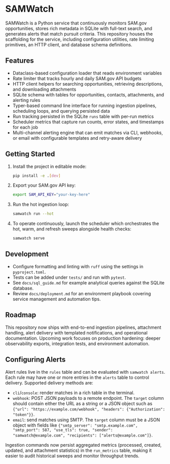 # SAMWatch

SAMWatch is a Python service that continuously monitors SAM.gov opportunities, stores rich
metadata in SQLite with full-text search, and generates alerts that match pursuit criteria.
This repository houses the scaffolding for the service, including configuration utilities,
rate limiting primitives, an HTTP client, and database schema definitions.

## Features

- Dataclass-based configuration loader that reads environment variables
- Rate limiter that tracks hourly and daily SAM.gov API budgets
- HTTP client helpers for searching opportunities, retrieving descriptions, and downloading
  attachments
- SQLite schema with tables for opportunities, contacts, attachments, and alerting rules
- Typer-based command line interface for running ingestion pipelines, scheduling loops, and
  querying persisted data
- Run tracking persisted in the SQLite `runs` table with per-run metrics
- Scheduler metrics that capture run counts, error states, and timestamps for each job
- Multi-channel alerting engine that can emit matches via CLI, webhooks, or email with
  configurable templates and retry-aware delivery

## Getting Started

1. Install the project in editable mode:

   ```bash
   pip install -e .[dev]
   ```

2. Export your SAM.gov API key:

   ```bash
   export SAM_API_KEY="your-key-here"
   ```

3. Run the hot ingestion loop:

   ```bash
   samwatch run --hot
   ```

4. To operate continuously, launch the scheduler which orchestrates the hot, warm, and refresh
   sweeps alongside health checks:

   ```bash
   samwatch serve
   ```

## Development

- Configure formatting and linting with `ruff` using the settings in `pyproject.toml`.
- Tests can be added under `tests/` and run with `pytest`.
- See `docs/sql_guide.md` for example analytical queries against the SQLite database.
- Review `docs/deployment.md` for an environment playbook covering service management and
  automation tips.

## Roadmap

This repository now ships with end-to-end ingestion pipelines, attachment handling, alert
delivery with templated notifications, and operational documentation. Upcoming work focuses on
production hardening: deeper observability exports, integration tests, and environment
automation.

## Configuring Alerts

Alert rules live in the `rules` table and can be evaluated with `samwatch alerts`. Each rule may
have one or more entries in the `alerts` table to control delivery. Supported delivery methods are:

- `cli`/`console`: render matches in a rich table in the terminal.
- `webhook`: POST JSON payloads to a remote endpoint. The `target` column should contain either the
  URL as a string or a JSON object such as `{"url": "https://example.com/webhook", "headers": {"Authorization": "token"}}`.
- `email`: send matches using SMTP. The `target` column must be a JSON object with fields like
  `{"smtp_server": "smtp.example.com", "smtp_port": 587, "use_tls": true, "sender": "samwatch@example.com", "recipients": ["alerts@example.com"]}`.

Ingestion commands now persist aggregated metrics (processed, created, updated, and attachment
statistics) in the `run_metrics` table, making it easier to audit historical sweeps and monitor
throughput trends.

